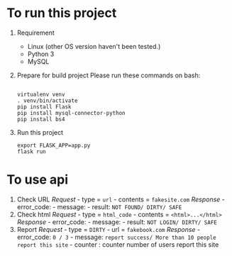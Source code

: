 # To run this project
1. Requirement
    - Linux (other OS version haven't been tested.)
    - Python 3
    - MySQL
2. Prepare for build project
    Please run these commands on bash:
    ```

    virtualenv venv
    . venv/bin/activate
    pip install Flask
    pip install mysql-connector-python
    pip install bs4
    ```

3. Run this project
    ```
    export FLASK_APP=app.py
    flask run
    ```

# To use api
1. Check URL
    *Request*
        -   type = `url`
        -   contents = `fakesite.com`
    *Response*
        -   error_code:
        -   message:
        -   result: `NOT FOUND/ DIRTY/ SAFE`
2. Check html
    *Request*
        -   type = `html_code`
        -   contents = `<html>...</html>`
    *Response*
        -   error_code:
        -   message:
        -   result: `NOT LOGIN/ DIRTY/ SAFE`
3. Report
    *Request*
        -   type = `DIRTY`
        -   url = `fakebook.com`
    *Response*
        -   error_code: `0 / 3`
        -   message: `report success/ More than 10 people report this site`
        -   counter : counter number of users report this site